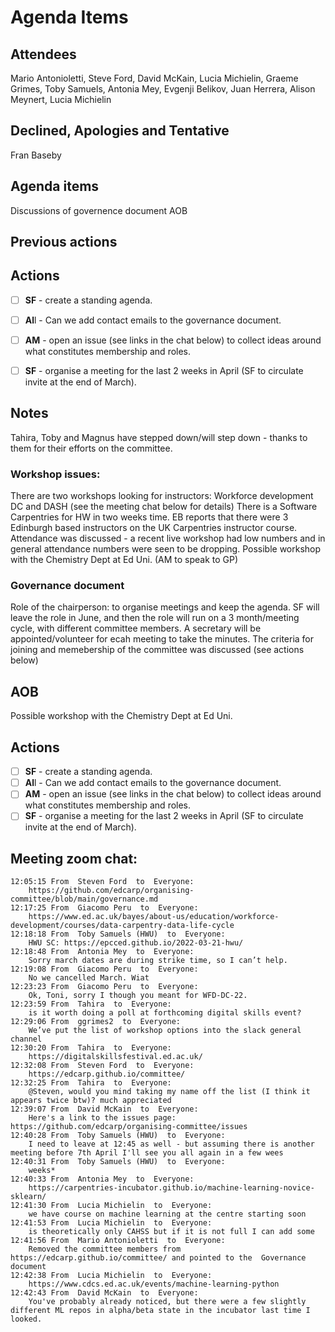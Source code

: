 # Agenda Items


## Attendees

Mario Antonioletti, Steve Ford, David McKain, Lucia Michielin, Graeme Grimes, Toby Samuels, Antonia Mey, Evgenji Belikov, Juan Herrera, Alison Meynert, Lucia Michielin

## Declined, Apologies and Tentative 

Fran Baseby

## Agenda items

Discussions of governence document
AOB

## Previous actions

## Actions
- [ ] **SF** - create a standing agenda. 
- [ ] **Al**l - Can we add contact emails to the governance document. 
- [ ] **AM** - open an issue (see links in the chat below) to collect ideas around what constitutes membership and roles. 
- [ ] **SF** - organise a meeting for the last 2 weeks in April (SF to circulate invite at the end of March).


## Notes 
Tahira, Toby and Magnus have stepped down/will step down - thanks to them for their efforts on the committee.

### Workshop issues: 
There are two workshops looking for instructors: Workforce development DC and DASH (see the meeting chat below for details)
There is a Software Carpentries for HW in two weeks time.
EB reports that there were 3 Edinburgh based instructors on the UK Carpentries instructor course.
Attendance was discussed - a recent live workshop had low numbers and in general attendance numbers were seen to be dropping.
Possible workshop with the Chemistry Dept at Ed Uni. (AM to speak to GP)

### Governance document

Role of the chairperson: to organise meetings and keep the agenda. SF will leave the role in June, and then the role will run on a 3 month/meeting cycle, with different 
committee members.
A secretary will be appointed/volunteer for ecah meeting to take the minutes.
The criteria for joining and memebership of the committee was discussed (see actions below)

## AOB
Possible workshop with the Chemistry Dept at Ed Uni.

## Actions
- [ ] **SF** - create a standing agenda. 
- [ ] **Al**l - Can we add contact emails to the governance document. 
- [ ] **AM** - open an issue (see links in the chat below) to collect ideas around what constitutes membership and roles. 
- [ ] **SF** - organise a meeting for the last 2 weeks in April (SF to circulate invite at the end of March).

## Meeting zoom chat:

```
12:05:15 From  Steven Ford  to  Everyone:
	https://github.com/edcarp/organising-committee/blob/main/governance.md
12:17:25 From  Giacomo Peru  to  Everyone:
	https://www.ed.ac.uk/bayes/about-us/education/workforce-development/courses/data-carpentry-data-life-cycle
12:18:18 From  Toby Samuels (HWU)  to  Everyone:
	HWU SC: https://epcced.github.io/2022-03-21-hwu/
12:18:48 From  Antonia Mey  to  Everyone:
	Sorry march dates are during strike time, so I can’t help.
12:19:08 From  Giacomo Peru  to  Everyone:
	No we cancelled March. Wiat
12:23:23 From  Giacomo Peru  to  Everyone:
	Ok, Toni, sorry I though you meant for WFD-DC-22.
12:23:59 From  Tahira  to  Everyone:
	is it worth doing a poll at forthcoming digital skills event?
12:29:06 From  ggrimes2  to  Everyone:
	We’ve put the list of workshop options into the slack general channel
12:30:20 From  Tahira  to  Everyone:
	https://digitalskillsfestival.ed.ac.uk/
12:32:08 From  Steven Ford  to  Everyone:
	https://edcarp.github.io/committee/
12:32:25 From  Tahira  to  Everyone:
	@Steven, would you mind taking my name off the list (I think it appears twice btw)? much appreciated
12:39:07 From  David McKain  to  Everyone:
	Here's a link to the issues page: https://github.com/edcarp/organising-committee/issues
12:40:28 From  Toby Samuels (HWU)  to  Everyone:
	I need to leave at 12:45 as well - but assuming there is another meeting before 7th April I'll see you all again in a few wees
12:40:31 From  Toby Samuels (HWU)  to  Everyone:
	weeks*
12:40:33 From  Antonia Mey  to  Everyone:
	https://carpentries-incubator.github.io/machine-learning-novice-sklearn/
12:41:30 From  Lucia Michielin  to  Everyone:
	we have course on machine learning at the centre starting soon
12:41:53 From  Lucia Michielin  to  Everyone:
	is theoretically only CAHSS but if it is not full I can add some
12:41:56 From  Mario Antonioletti  to  Everyone:
	Removed the committee members from https://edcarp.github.io/committee/ and pointed to the  Governance document
12:42:38 From  Lucia Michielin  to  Everyone:
	https://www.cdcs.ed.ac.uk/events/machine-learning-python
12:42:43 From  David McKain  to  Everyone:
	You've probably already noticed, but there were a few slightly different ML repos in alpha/beta state in the incubator last time I looked.

```

